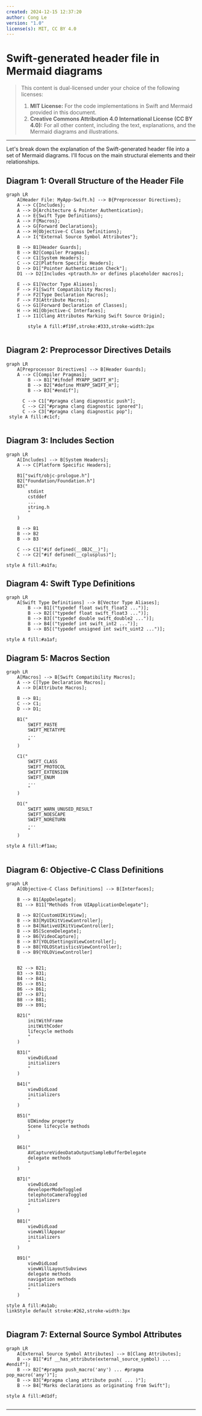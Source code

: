 ```yaml
---
created: 2024-12-15 12:37:20
author: Cong Le
version: "1.0"
license(s): MIT, CC BY 4.0
---
```


# Swift-generated header file in Mermaid diagrams

> This content is dual-licensed under your choice of the following licenses:
> 1.  **MIT License:** For the code implementations in Swift and Mermaid provided in this document.
> 2.  **Creative Commons Attribution 4.0 International License (CC BY 4.0):** For all other content, including the text, explanations, and the Mermaid diagrams and illustrations.

---


Let's break down the explanation of the Swift-generated header file into a set of Mermaid diagrams. I'll focus on the main structural elements and their relationships.

## Diagram 1: Overall Structure of the Header File

```mermaid
graph LR
    A[Header File: MyApp-Swift.h] --> B{Preprocessor Directives};
    A --> C{Includes};
    A --> D{Architecture & Pointer Authentication};
    A --> E{Swift Type Definitions};
    A --> F{Macros};
    A --> G{Forward Declarations};
    A --> H{Objective-C Class Definitions};
    A --> I{"External Source Symbol Attributes"};

    B --> B1[Header Guards];
    B --> B2[Compiler Pragmas];
    C --> C1[System Headers];
    C --> C2[Platform Specific Headers];
    D --> D1["Pointer Authentication Check"];
    D1 --> D2[Includes <ptrauth.h> or defines placeholder macros];
    
    E --> E1[Vector Type Aliases];
    F --> F1[Swift Compatibility Macros];
    F --> F2[Type Declaration Macros];
    F --> F3[Attribute Macros];
    G --> G1[Forward Declaration of Classes];
    H --> H1[Objective-C Interfaces];
    I --> I1[Clang Attributes Marking Swift Source Origin];

        style A fill:#f19f,stroke:#333,stroke-width:2px
        
```

## Diagram 2: Preprocessor Directives Details

```mermaid
graph LR
    A[Preprocessor Directives] --> B[Header Guards];
    A --> C[Compiler Pragmas];
        B --> B1["#ifndef MYAPP_SWIFT_H"];
        B --> B2["#define MYAPP_SWIFT_H"];
        B --> B3["#endif"];

      C --> C1["#pragma clang diagnostic push"];    
      C --> C2["#pragma clang diagnostic ignored"];
      C --> C3["#pragma clang diagnostic pop"];
 style A fill:#c1cf;
 
```

## Diagram 3: Includes Section

```mermaid
graph LR
    A[Includes] --> B[System Headers];
    A --> C[Platform Specific Headers];

    B1["swift/objc-prologue.h"]
    B2["Foundation/Foundation.h"]
    B3("
        stdint
        cstddef
        ...
        string.h
        "
    )

    B --> B1
    B --> B2
    B --> B3
 
    C --> C1["#if defined(__OBJC__)"];
    C --> C2["#if defined(__cplusplus)"];

style A fill:#a1fa;

```

## Diagram 4: Swift Type Definitions

```mermaid
graph LR
    A[Swift Type Definitions] --> B[Vector Type Aliases];
        B --> B1[("typedef float swift_float2 ...")];
        B --> B2[("typedef float swift_float3 ...")];
        B --> B3[("typedef double swift_double2 ...")];
      	B --> B4[("typedef int swift_int2 ...")];
        B --> B5[("typedef unsigned int swift_uint2 ...")];

style A fill:#a1af;
```

## Diagram 5: Macros Section


```mermaid
graph LR
    A[Macros] --> B[Swift Compatibility Macros];
    A --> C[Type Declaration Macros];
    A --> D[Attribute Macros];
       
    B --> B1;
	C --> C1;
    D --> D1;
    
    B1("
        SWIFT_PASTE
        SWIFT_METATYPE
        ...
        "
    )

    C1("
        SWIFT_CLASS
        SWIFT_PROTOCOL
        SWIFT_EXTENSION
        SWIFT_ENUM
        ...
        "
    )

    D1("
        SWIFT_WARN_UNUSED_RESULT
        SWIFT_NOESCAPE
        SWIFT_NORETURN
        ...
        "
    )

style A fill:#f1aa;


```

## Diagram 6: Objective-C Class Definitions

```mermaid
graph LR
    A[Objective-C Class Definitions] --> B[Interfaces];
    
    B --> B1[AppDelegate];
    B1 --> B11["Methods from UIApplicationDelegate"];

    B --> B2[CustomUIKitView];
    B --> B3[MyUIKitViewController];
    B --> B4[NativeUIKitViewController];
    B --> B5[SceneDelegate];
    B --> B6[VideoCapture];
    B --> B7[YOLOSettingsViewController];
    B --> B8[YOLOStatisticsViewController];
    B --> B9[YOLOViewController]


    B2 --> B21;
    B3 --> B31;
    B4 --> B41;
    B5 --> B51;
    B6 --> B61;
    B7 --> B71;
    B8 --> B81;
    B9 --> B91;

    B21("
        initWithFrame
        initWithCoder
        lifecycle methods
        "
    )

    B31("
        viewDidLoad
        initializers
        "
    )

    B41("
        viewDidLoad
        initializers
        "
    )

    B51("
        UIWindow property
        Scene lifecycle methods
        "
    )

    B61("
        AVCaptureVideoDataOutputSampleBufferDelegate
        delegate methods
        "
    )

    B71("
        viewDidLoad
        developerModeToggled
        telephotoCameraToggled
        initializers
        "
    )

    B81("
        viewDidLoad
        viewWillAppear
        initializers
        "
    )

    B91("
        viewDidLoad
        viewWillLayoutSubviews
        delegate methods
        navigation methods
        initializers
        "
    )

style A fill:#a1ab;
linkStyle default stroke:#262,stroke-width:3px
  
```

## Diagram 7: External Source Symbol Attributes

```mermaid
graph LR
    A[External Source Symbol Attributes] --> B[Clang Attributes];
    B --> B1["#if __has_attribute(external_source_symbol) ... #endif"];
    B --> B2["#pragma push_macro('any') ... #pragma pop_macro('any')"];
    B --> B3["#pragma clang attribute push( ... )"];
    B --> B4["Marks declarations as originating from Swift"];

style A fill:#d1df;
      
```

-----